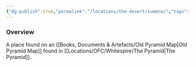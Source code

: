 ```yaml
---
{"dg-publish":true,"permalink":"/locations/the-desert/sumene/","tags":["Undiscovered"],"updated":"2025-08-11T11:53:31.825+01:00"}
---
```


### Overview
A place found on an [[Books, Documents & Artefacts/Old Pyramid Map\|Old Pyramid Map]] found in [[Locations/OFC/Whitespire/The Pyramid\|The Pyramid]]. 